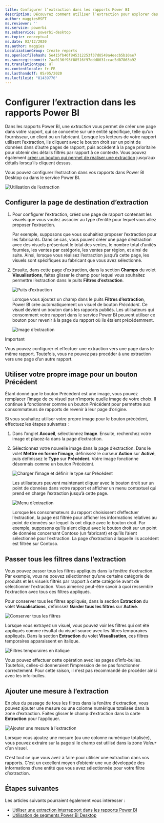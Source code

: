 ```yaml
---
title: Configurer l’extraction dans les rapports Power BI
description: Découvrez comment utiliser l’extraction pour explorer des données, dans une nouvelle page de rapport, dans les rapports Power BI
author: maggiesMSFT
ms.reviewer: ''
ms.service: powerbi
ms.subservice: powerbi-desktop
ms.topic: conceptual
ms.date: 03/12/2020
ms.author: maggies
LocalizationGroup: Create reports
ms.openlocfilehash: 5e415fb46f845312253f37d8549a4eecb5b10ae7
ms.sourcegitcommit: 7aa0136f93f88516f97ddd8031ccac5d07863b92
ms.translationtype: HT
ms.contentlocale: fr-FR
ms.lasthandoff: 05/05/2020
ms.locfileid: "81439776"
---
```

# <a name="set-up-drill-through-in-power-bi-reports"></a>Configurer l’extraction dans les rapports Power BI
Dans les rapports Power BI, une *extraction* vous permet de créer une page dans votre rapport, qui se concentre sur une entité spécifique, telle qu’un fournisseur, un client ou un fabricant. Lorsque les lecteurs de votre rapport utilisent l’extraction, ils cliquent avec le bouton droit sur un point de données dans d’autre pages de rapport, puis accèdent à la page prioritaire pour obtenir des détails filtrés par rapport à ce contexte. Vous pouvez également [créer un bouton qui permet de réaliser une extraction](desktop-drill-through-buttons.md) jusqu’aux détails lorsqu’ils cliquent dessus.

Vous pouvez configurer l’extraction dans vos rapports dans Power BI Desktop ou dans le service Power BI.

![Utilisation de l’extraction](media/desktop-drillthrough/power-bi-drill-through-right-click.png)

## <a name="set-up-the-drill-through-destination-page"></a>Configurer la page de destination d’extraction
1. Pour configurer l’extraction, créez une page de rapport contenant les visuels que vous voulez associer au type d’entité pour lequel vous allez proposer l’extraction. 

    Par exemple, supposons que vous souhaitiez proposer l’extraction pour les fabricants. Dans ce cas, vous pouvez créer une page d’extraction avec des visuels présentant le total des ventes, le nombre total d’unités fournies, les ventes par catégorie, les ventes par région, et ainsi de suite. Ainsi, lorsque vous réalisez l’extraction jusqu’à cette page, les visuels sont spécifiques au fabricant que vous avez sélectionné.

2. Ensuite, dans cette page d’extraction, dans la section **Champs** du volet **Visualisations**, faites glisser le champ pour lequel vous souhaitez permettre l’extraction dans le puits **Filtres d’extraction**.

    ![Puits d’extraction](media/desktop-drillthrough/drillthrough_02.png)

    Lorsque vous ajoutez un champ dans le puits **Filtres d’extraction**, Power BI crée automatiquement un visuel de bouton *Précédent*. Ce visuel devient un bouton dans les rapports publiés. Les utilisateurs qui consomment votre rapport dans le service Power BI peuvent utiliser ce bouton pour revenir à la page du rapport où ils étaient précédemment.

    ![Image d’extraction](media/desktop-drillthrough/drillthrough_03.png)

> [!IMPORTANT]
> Vous pouvez configurer et effectuer une extraction vers une page dans le même rapport. Toutefois, vous ne pouvez pas procéder à une extraction vers une page d’un autre rapport.  



## <a name="use-your-own-image-for-a-back-button"></a>Utiliser votre propre image pour un bouton Précédent    
 Étant donné que le bouton Précédent est une image, vous pouvez remplacer l’image de ce visuel par n’importe quelle image de votre choix. Il continue à fonctionner comme un bouton Précédent pour permettre aux consommateurs de rapports de revenir à leur page d’origine. 

Si vous souhaitez utiliser votre propre image pour le bouton précédent, effectuez les étapes suivantes :

1. Dans l’onglet **Accueil**, sélectionnez **Image**. Ensuite, recherchez votre image et placez-la dans la page d’extraction.

2. Sélectionnez votre nouvelle image dans la page d’extraction. Dans le volet **Mettre en forme l’image**, définissez le curseur **Action** sur **Activé**, puis définissez le **Type** sur **Précédent**. Votre image fonctionne désormais comme un bouton Précédent.

    ![Charger l’image et définir le type sur Précédent](media/desktop-drillthrough/drillthrough_05.png)

    
     Les utilisateurs peuvent maintenant cliquer avec le bouton droit sur un point de données dans votre rapport et afficher un menu contextuel qui prend en charge l’extraction jusqu’à cette page. 

    ![Menu d’extraction](media/desktop-drillthrough/drillthrough_04.png)

    Lorsque les consommateurs du rapport choisissent d’effectuer l’extraction, la page est filtrée pour afficher les informations relatives au point de données sur lequel ils ont cliqué avec le bouton droit. Par exemple, supposons qu’ils aient cliqué avec le bouton droit sur un point de données concernant Contoso (un fabricant) et qu’ils l’aient sélectionné pour l’extraction. La page d’extraction à laquelle ils accèdent est filtrée sur Contoso.

## <a name="pass-all-filters-in-drill-through"></a>Passer tous les filtres dans l’extraction

Vous pouvez passer tous les filtres appliqués dans la fenêtre d’extraction. Par exemple, vous ne pouvez sélectionner qu’une certaine catégorie de produits et les visuels filtrés par rapport à cette catégorie avant de sélectionner l’extraction. Vous aimeriez peut-être savoir à quoi ressemble l’extraction avec tous ces filtres appliqués.

Pour conserver tous les filtres appliqués, dans la section **Extraction** du volet **Visualisations**, définissez **Garder tous les filtres** sur **Activé**. 

![Conserver tous les filtres](media/desktop-drillthrough/drillthrough_06.png)

Lorsque vous extrayez un visuel, vous pouvez voir les filtres qui ont été appliqués comme résultat du visuel source avec les filtres temporaires appliqués. Dans la section **Extraction** du volet **Visualisation**, ces filtres temporaires apparaissent en italique. 

![Filtres temporaires en italique](media/desktop-drillthrough/drillthrough_07.png)

Vous pouvez effectuer cette opération avec les pages d’info-bulles. Toutefois, celles-ci donneraient l’impression de ne pas fonctionner correctement. Pour cette raison, il n’est pas recommandé de procéder ainsi avec les info-bulles.

## <a name="add-a-measure-to-drill-through"></a>Ajouter une mesure à l’extraction

En plus du passage de tous les filtres dans la fenêtre d’extraction, vous pouvez ajouter une mesure ou une colonne numérique totalisée dans la zone d’extraction. Faites glisser le champ d’extraction dans la carte **Extraction** pour l’appliquer. 

![Ajouter une mesure à l’extraction](media/desktop-drillthrough/drillthrough_08.png)

Lorsque vous ajoutez une mesure (ou une colonne numérique totalisée), vous pouvez extraire sur la page si le champ est utilisé dans la zone *Valeur* d’un visuel.

C’est tout ce que vous avez à faire pour utiliser une extraction dans vos rapports. C’est un excellent moyen d’obtenir une vue développée des informations d’une entité que vous avez sélectionnée pour votre filtre d’extraction.

## <a name="next-steps"></a>Étapes suivantes

Les articles suivants pourraient également vous intéresser :

* [Utiliser une extraction interrapport dans les rapports Power BI](desktop-cross-report-drill-through.md)
* [Utilisation de segments Power BI Desktop](visuals/power-bi-visualization-slicers.md)

